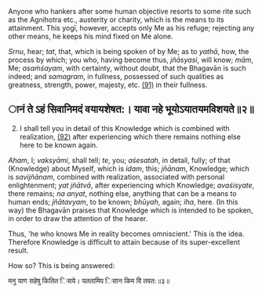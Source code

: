Anyone who hankers after some human objective resorts to some rite such as the Agnihotra etc., austerity or charity, which is the means to its attainment. This yogī, however, accepts only Me as his refuge; rejecting any other means, he keeps his mind fixed on Me alone.

*Srnu*, hear; *tat*, that, which is being spoken of by Me; as to *yathā*, how, the process by which; you who, having become thus, *jñāsyasi*, will know; *mām*, Me; *asaṁśayam*, with certainty, without doubt, that the Bhagavān is such indeed; and *samagram*, in fullness, possessed of such qualities as greatness, strength, power, majesty, etc. [\(91\)](#page--1-0) in their fullness.

## ानं ते ऽहं सिवानिमदं वयायशेषत:। यावा नहे भूयोऽयातयमविशयते॥२॥

2. I shall tell you in detail of this Knowledge which is combined with realization, [\(92\)](#page--1-1) after experiencing which there remains nothing else here to be known again.

*Aham*, I; *vaksyāmi*, shall tell; *te*, you; *aśesatah*, in detail, fully; of that (Knowledge) about Myself, which is *idam*, this; *jñānam*, Knowledge; which is *savijñānam*, combined with realization, associated with personal enlightenment; *yat jñātvā*, after experiencing which Knowledge; *avaśisyate*, there remains; *na anyat*, nothing else, anything that can be a means to human ends; *jñātavyam*, to be known; *bhūyah*, again; *iha*, here. (In this way) the Bhagavān praises that Knowledge which is intended to be spoken, in order to draw the attention of the hearer.

Thus, 'he who knows Me in reality becomes omniscient.' This is the idea. Therefore Knowledge is difficult to attain because of its super-excellent result.

How so? This is being answered:

मनु याण सहेषु कितित िसये। यततामिप िसान किम वेि तवत:॥३॥
